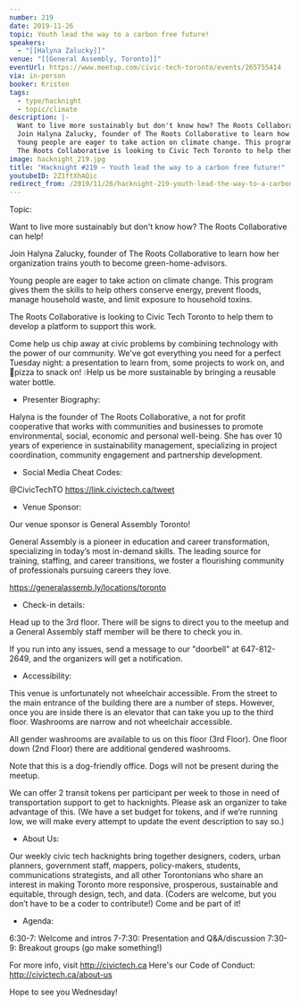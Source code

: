 ```yaml
---
number: 219
date: 2019-11-26
topic: Youth lead the way to a carbon free future!
speakers:
  - "[[Halyna Zalucky]]"
venue: "[[General Assembly, Toronto]]"
eventUrl: https://www.meetup.com/civic-tech-toronto/events/265755414
via: in-person
booker: Kristen
tags:
  - type/hacknight
  - topic/climate
description: |-
  Want to live more sustainably but don't know how? The Roots Collaborative can help!
  Join Halyna Zalucky, founder of The Roots Collaborative to learn how her organization trains youth to become green-home-advisors.
  Young people are eager to take action on climate change. This program gives them the skills to help others conserve energy, prevent floods, manage household waste, and limit exposure to household toxins.
  The Roots Collaborative is looking to Civic Tech Toronto to help them to develop a platform to support this work.
image: hacknight_219.jpg
title: "Hacknight #219 – Youth lead the way to a carbon free future!"
youtubeID: 2Z1ftXhAQic
redirect_from: /2019/11/26/hacknight-219-youth-lead-the-way-to-a-carbon-free-future-with-halyna-zalucky/
---
```


Topic:

Want to live more sustainably but don't know how? The Roots Collaborative can help!

Join Halyna Zalucky, founder of The Roots Collaborative to learn how her organization trains youth to become green-home-advisors.

Young people are eager to take action on climate change. This program gives them the skills to help others conserve energy, prevent floods, manage household waste, and limit exposure to household toxins.

The Roots Collaborative is looking to Civic Tech Toronto to help them to develop a platform to support this work.

Come help us chip away at civic problems by combining technology with the power of our community. We've got everything you need for a perfect Tuesday night: a presentation to learn from, some projects to work on, and 🍕pizza to snack on! 💧Help us be more sustainable by bringing a reusable water bottle.

+ Presenter Biography:

Halyna is the founder of The Roots Collaborative, a not for profit cooperative that works with communities and businesses to promote environmental, social, economic and personal well-being. She has over 10 years of experience in sustainability management, specializing in project coordination, community engagement and partnership development.

+ Social Media Cheat Codes:

@CivicTechTO 
https://link.civictech.ca/tweet

+ Venue Sponsor:

Our venue sponsor is General Assembly Toronto!

General Assembly is a pioneer in education and career transformation, specializing in today’s most in-demand skills. The leading source for training, staffing, and career transitions, we foster a flourishing community of professionals pursuing careers they love.

https://generalassemb.ly/locations/toronto

+ Check-in details:

Head up to the 3rd floor. There will be signs to direct you to the meetup and a General Assembly staff member will be there to check you in.

If you run into any issues, send a message to our "doorbell" at 647-812-2649, and the organizers will get a notification.

+ Accessibility:

This venue is unfortunately not wheelchair accessible. From the street to the main entrance of the building there are a number of steps. However, once you are inside there is an elevator that can take you up to the third floor. Washrooms are narrow and not wheelchair accessible.

All gender washrooms are available to us on this floor (3rd Floor). One floor down (2nd Floor) there are additional gendered washrooms.

Note that this is a dog-friendly office. Dogs will not be present during the meetup.

We can offer 2 transit tokens per participant per week to those in need of transportation support to get to hacknights. Please ask an organizer to take advantage of this. (We have a set budget for tokens, and if we’re running low, we will make every attempt to update the event description to say so.)

+ About Us:

Our weekly civic tech hacknights bring together designers, coders, urban planners, government staff, mappers, policy-makers, students, communications strategists, and all other Torontonians who share an interest in making Toronto more responsive, prosperous, sustainable and equitable, through design, tech, and data. (Coders are welcome, but you don’t have to be a coder to contribute!) Come and be part of it!

+ Agenda:

6:30-7: Welcome and intros
7-7:30: Presentation and Q&A/discussion
7:30-9: Breakout groups (go make something!)

For more info, visit http://civictech.ca
Here's our Code of Conduct: http://civictech.ca/about-us

Hope to see you Wednesday!